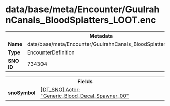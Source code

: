<h1>data/base/meta/Encounter/GuulrahnCanals_BloodSplatters_LOOT.enc</h1><table><tr><th colspan="100%">Metadata</th></tr><tr><td><b>Name</b></td><td>data/base/meta/Encounter/GuulrahnCanals_BloodSplatters_LOOT.enc</td></tr><tr><td><b>Type</b></td><td>EncounterDefinition</td></tr><tr><td><b>SNO ID</b></td><td>734304</td></tr></table>

<table><tr><th colspan="100%">Fields</th></tr><tr><td><b>snoSymbol</b></td><td><a href="..\Actor\Generic_Blood_Decal_Spawner_00.acr.md">[DT_SNO] Actor: "Generic_Blood_Decal_Spawner_00"</a></td></tr></table>

